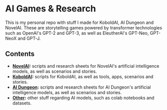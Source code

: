 # AI Games & Research
This is my personal repo with stuff I made for KoboldAI, AI Dungeon and NovelAI. These are storytelling games powered by transformer technologies such as OpenAI's GPT-2 and GPT-3, as well as EleutherAI's GPT-Neo, GPT-NeoX and GPT-J.

## Contents
* **[NovelAI](novelai):** scripts and research sheets for NovelAI's artificial intelligence models, as well as scenarios and stories.
* **[KoboldAI](koboldai):** scripts for KoboldAI, as well as tools, apps, scenarios and stories.
* **[AI Dungeon](aidungeon):** scripts and research sheets for AI Dungeon's artificial intelligence models, as well as scenarios and stories.
* **[Other](other):** other stuff regarding AI models, such as colab notebooks and datasets.